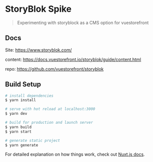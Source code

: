 # StoryBlok Spike

> Experimenting with storyblock as a CMS option for vuestorefront

## Docs

Site: https://www.storyblok.com/

content: https://docs.vuestorefront.io/storyblok/guide/content.html

repo:  https://github.com/vuestorefront/storyblok

## Build Setup

``` bash
# install dependencies
$ yarn install

# serve with hot reload at localhost:3000
$ yarn dev

# build for production and launch server
$ yarn build
$ yarn start

# generate static project
$ yarn generate
```

For detailed explanation on how things work, check out [Nuxt.js docs](https://nuxtjs.org).
